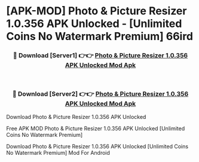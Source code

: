 # [APK-MOD] Photo & Picture Resizer 1.0.356 APK Unlocked - [Unlimited Coins No Watermark Premium] 66ird



<div align="center">
<h3>🔴 Download [Server1] 👉👉 <a href="https://momento.my/?title=Photo_&_Picture_Resizer_1.0.356_APK_Unlocked">Photo & Picture Resizer 1.0.356 APK Unlocked Mod Apk</a></h3><br>

<h3>🔴 Download [Server2] 👉👉 <a href="https://momento.my/?title=Photo_&_Picture_Resizer_1.0.356_APK_Unlocked">Photo & Picture Resizer 1.0.356 APK Unlocked Mod Apk</a></h3>
</div>



Download Photo & Picture Resizer 1.0.356 APK Unlocked 

Free APK MOD Photo & Picture Resizer 1.0.356 APK Unlocked [Unlimited Coins No Watermark Premium]

Download Photo & Picture Resizer 1.0.356 APK Unlocked [Unlimited Coins No Watermark Premium] Mod For Android
